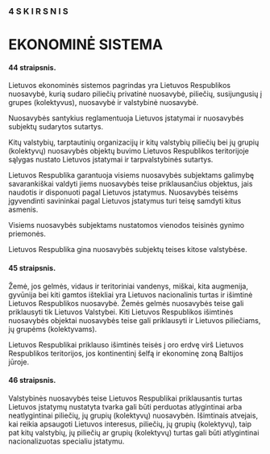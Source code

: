 ### 4 S K I R S N I S

# EKONOMINĖ SISTEMA

#### 44 straipsnis.

Lietuvos ekonominės sistemos pagrindas yra Lietuvos Respublikos nuosavybė, kurią sudaro piliečių privatinė nuosavybė, piliečių, susijungusių į grupes (kolektyvus), nuosavybė ir valstybinė nuosavybė.

Nuosavybės santykius reglamentuoja Lietuvos įstatymai ir nuosavybės subjektų sudarytos sutartys.

Kitų valstybių, tarptautinių organizacijų ir kitų valstybių piliečių bei jų grupių (kolektyvų) nuosavybės objektų buvimo Lietuvos Respublikos teritorijoje sąlygas nustato Lietuvos įstatymai ir tarpvalstybinės sutartys.

Lietuvos Respublika garantuoja visiems nuosavybės subjektams galimybę savarankiškai valdyti jiems nuosavybės teise priklausančius objektus, jais naudotis ir disponuoti pagal Lietuvos įstatymus. Nuosavybės teisėms įgyvendinti savininkai pagal Lietuvos įstatymus turi teisę samdyti kitus asmenis.

Visiems nuosavybės subjektams nustatomos vienodos teisinės gynimo priemonės.

Lietuvos Respublika gina nuosavybės subjektų teises kitose valstybėse.

#### 45 straipsnis.

Žemė, jos gelmės, vidaus ir teritoriniai vandenys, miškai, kita augmenija, gyvūnija bei kiti gamtos ištekliai yra Lietuvos nacionalinis turtas ir išimtinė Lietuvos Respublikos nuosavybė. Žemės gelmės nuosavybės teise gali priklausyti tik Lietuvos Valstybei. Kiti Lietuvos Respublikos išimtinės nuosavybės objektai nuosavybės teise gali priklausyti ir Lietuvos piliečiams, jų grupėms (kolektyvams).

Lietuvos Respublikai priklauso išimtinės teisės į oro erdvę virš Lietuvos Respublikos teritorijos, jos kontinentinį šelfą ir ekonominę zoną Baltijos jūroje.

#### 46 straipsnis.

Valstybinės nuosavybės teise Lietuvos Respublikai priklausantis turtas Lietuvos įstatymų nustatyta tvarka gali būti perduotas atlygintinai arba neatlygintinai piliečių, jų grupių (kolektyvų) nuosavybėn.
Išimtinais atvejais, kai reikia apsaugoti Lietuvos interesus, piliečių, jų grupių (kolektyvų), taip pat kitų valstybių, jų piliečių ar grupių (kolektyvų) turtas gali būti atlygintinai nacionalizuotas specialiu įstatymu.
